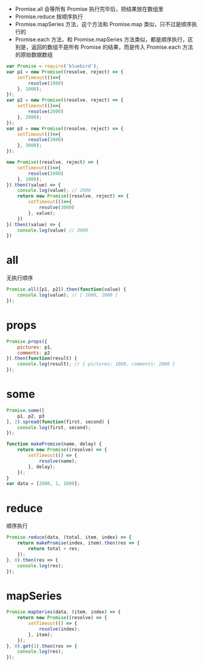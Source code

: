 * Promise.all 会等所有 Promise 执行完毕后，把结果放在数组里
* Promise.reduce 按顺序执行
* Promise.mapSeries 方法，这个方法和 Promise.map 类似，只不过是顺序执行的
* Promise.each 方法，和 Promise.mapSeries 方法类似，都是顺序执行，区别是，返回的数组不是所有 Promise 的结果，而是传入 Promise.each 方法的原始数据数组

```javascript
var Promise = require('bluebird');
var p1 = new Promise((resolve, reject) => {
    setTimeout(()=>{
        resolve(1000)
    }, 1000);
});
var p2 = new Promise((resolve, reject) => {
    setTimeout(()=>{
        resolve(2000)
    }, 2000);
});
var p3 = new Promise((resolve, reject) => {
    setTimeout(()=>{
        resolve(3000)
    }, 3000);
});

new Promise((resolve, reject) => {
    setTimeout(()=>{
        resolve(2000)
    }, 1000);
}).then((value) => {
    console.log(value); // 2000
    return new Promise((resolve, reject) => {
        setTimeout(()=>{
            resolve(3000)
        }, value);
    })
}).then((value) => {
    console.log(value) // 3000
})
```

# all
无执行顺序
```javascript
Promise.all([p1, p2]).then(function(value) {
    console.log(value); // [ 1000, 2000 ]
});
```

# props
```javascript
Promise.props({
    pictures: p1,
    comments: p2
}).then(function(result) {
    console.log(result); // { pictures: 1000, comments: 2000 }
});
```

# some
```javascript
Promise.some([
    p1, p2, p3
], 2).spread(function(first, second) {
    console.log(first, second);
});
```
```javascript
function makePromise(name, delay) {
    return new Promise((resolve) => {
        setTimeout(() => {
            resolve(name);
        }, delay);
    });
}
var data = [2000, 1, 1000];
```
# reduce

顺序执行
```javascript
Promise.reduce(data, (total, item, index) => {
    return makePromise(index, item).then(res => {
        return total + res;
    });
}, 0).then(res => {
    console.log(res);
});
```

# mapSeries
```javascript
Promise.mapSeries(data, (item, index) => {
    return new Promise((resolve) => {
        setTimeout(() => {
            resolve(index);
        }, item);
    });
}, 0).get(1).then(res => {
    console.log(res);
});
```
